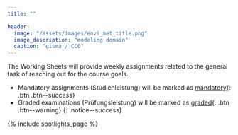 ```yaml
---
title: ""

header:
  image: "/assets/images/envi_met_title.png"
  image_description: "modeling domain"
  caption: "gisma / CC0"
---
```


The Working Sheets will provide weekly assignments related to the general task of reaching out for the course goals.
<!--more-->

* Mandatory assignments (Studienleistung) will be marked as [mandatory](){: .btn .btn--success}
* Graded examinations (Prüfungsleistung)  will be marked as [graded](){: .btn .btn--warning}
{: .notice--success}

{% include spotlights_page %}
